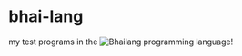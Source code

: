 # bhai-lang

my test programs in the ![Bhailang](https://github.com/DulLabs/bhai-lang) programming language!
